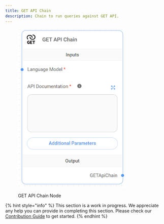 ```yaml
---
title: GET API Chain
description: Chain to run queries against GET API.
---
```



<figure><img src="/assets/image (24) (1).png" alt="" width="337"><figcaption><p>GET API Chain Node</p></figcaption></figure>

{% hint style="info" %}
This section is a work in progress. We appreciate any help you can provide in completing this section. Please check our [Contribution Guide](broken-reference) to get started.
{% endhint %}
